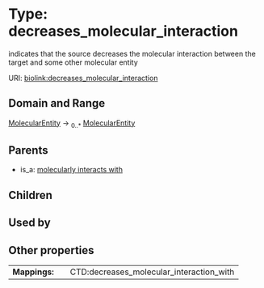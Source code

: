
# Type: decreases_molecular_interaction


indicates that the source decreases the molecular interaction between the target and some other molecular entity

URI: [biolink:decreases_molecular_interaction](https://w3id.org/biolink/vocab/decreases_molecular_interaction)


## Domain and Range

[MolecularEntity](MolecularEntity.md) ->  <sub>0..*</sub> [MolecularEntity](MolecularEntity.md)

## Parents

 *  is_a: [molecularly interacts with](molecularly_interacts_with.md)

## Children


## Used by


## Other properties

|  |  |  |
| --- | --- | --- |
| **Mappings:** | | CTD:decreases_molecular_interaction_with |

